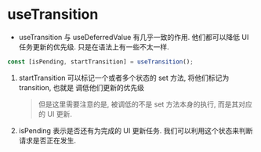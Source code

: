 # useTransition

- useTransition 与 useDeferredValue 有几乎一致的作用. 他们都可以降低 UI 任务更新的优先级.
  只是在语法上有一些不太一样.

```jsx
const [isPending, startTransition] = useTransition();
```

1. startTransition 可以标记一个或者多个状态的 set 方法, 将他们标记为 transition, 也就是
   调低他们更新的优先级
   > 但是这里需要注意的是, 被调低的不是 set 方法本身的执行, 而是其对应的 UI 更新.
2. isPending 表示是否还有为完成的 UI 更新任务. 我们可以利用这个状态来判断请求是否正在发生.
